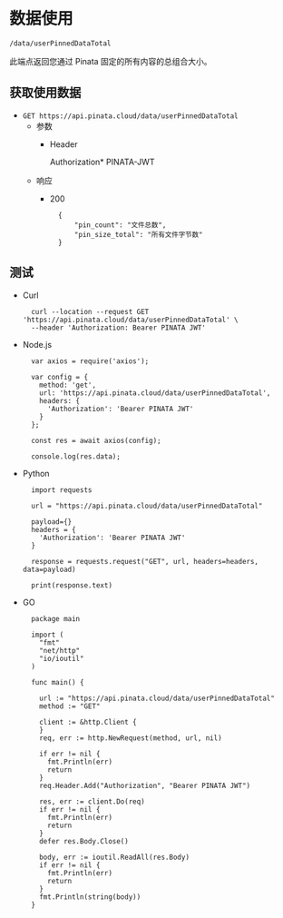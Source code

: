 # 数据使用
	/data/userPinnedDataTotal
此端点返回您通过 Pinata 固定的所有内容的总组合大小。
## 获取使用数据
- `GET https://api.pinata.cloud/data/userPinnedDataTotal`
	- 参数
		- Header 

			Authorization* 		 PINATA-JWT
	- 响应
		- 200

				{
				    "pin_count": "文件总数",
				    "pin_size_total": "所有文件字节数"
				}

## 测试
- Curl

		curl --location --request GET 'https://api.pinata.cloud/data/userPinnedDataTotal' \
		--header 'Authorization: Bearer PINATA JWT'
- Node.js

		var axios = require('axios');
		
		var config = {
		  method: 'get',
		  url: 'https://api.pinata.cloud/data/userPinnedDataTotal',
		  headers: { 
		    'Authorization': 'Bearer PINATA JWT'
		  }
		};
		
		const res = await axios(config);
		
		console.log(res.data);
- Python

		import requests
		
		url = "https://api.pinata.cloud/data/userPinnedDataTotal"
		
		payload={}
		headers = {
		  'Authorization': 'Bearer PINATA JWT'
		}
		
		response = requests.request("GET", url, headers=headers, data=payload)
		
		print(response.text)
- GO

		package main
		
		import (
		  "fmt"
		  "net/http"
		  "io/ioutil"
		)
		
		func main() {
		
		  url := "https://api.pinata.cloud/data/userPinnedDataTotal"
		  method := "GET"
		
		  client := &http.Client {
		  }
		  req, err := http.NewRequest(method, url, nil)
		
		  if err != nil {
		    fmt.Println(err)
		    return
		  }
		  req.Header.Add("Authorization", "Bearer PINATA JWT")
		
		  res, err := client.Do(req)
		  if err != nil {
		    fmt.Println(err)
		    return
		  }
		  defer res.Body.Close()
		
		  body, err := ioutil.ReadAll(res.Body)
		  if err != nil {
		    fmt.Println(err)
		    return
		  }
		  fmt.Println(string(body))
		}

	